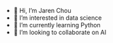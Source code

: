 - 👋 Hi, I’m Jaren Chou
- 👀 I’m interested in data science
- 🌱 I’m currently learning Python
- 💞️ I’m looking to collaborate on AI


<!---
zeroruka1/zeroruka1 is a ✨ special ✨ repository because its `README.md` (this file) appears on your GitHub profile.
You can click the Preview link to take a look at your changes.
--->
